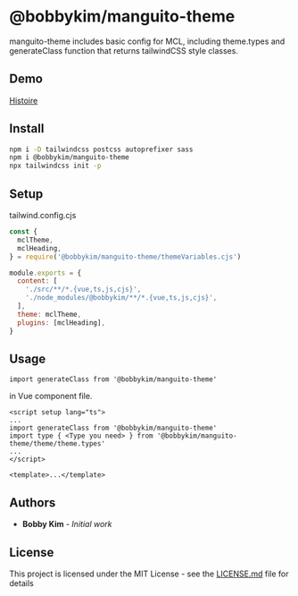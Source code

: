 # @bobbykim/manguito-theme

manguito-theme includes basic config for MCL, including theme.types and generateClass function that returns tailwindCSS style classes.

## Demo

[Histoire]({%sbLink%})

## Install

```sh
npm i -D tailwindcss postcss autoprefixer sass
npm i @bobbykim/manguito-theme
npx tailwindcss init -p
```

## Setup

tailwind.config.cjs

```cjs
const {
  mclTheme,
  mclHeading,
} = require('@bobbykim/manguito-theme/themeVariables.cjs')

module.exports = {
  content: [
    './src/**/*.{vue,ts,js,cjs}',
    './node_modules/@bobbykim/**/*.{vue,ts,js,cjs}',
  ],
  theme: mclTheme,
  plugins: [mclHeading],
}
```

## Usage

`import generateClass from '@bobbykim/manguito-theme'`

in Vue component file.

```vue
<script setup lang="ts">
...
import generateClass from '@bobbykim/manguito-theme'
import type { <Type you need> } from '@bobbykim/manguito-theme/theme/theme.types'
...
</script>

<template>...</template>
```

## Authors

- **Bobby Kim** - _Initial work_

## License

This project is licensed under the MIT License - see the [LICENSE.md](./LICENSE.md) file for details
